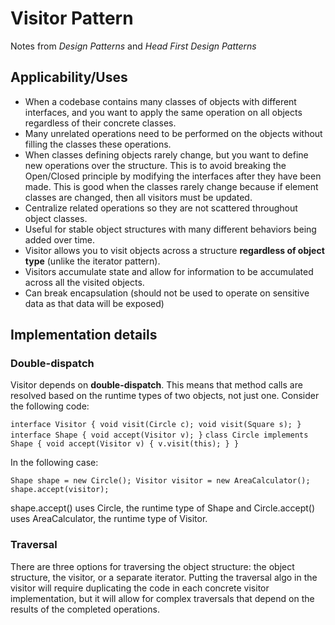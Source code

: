 # Visitor Pattern
Notes from _Design Patterns_ and _Head First Design Patterns_

## Applicability/Uses

- When a codebase contains many classes of objects with different interfaces, and
you want to apply the same operation on all objects regardless of their concrete classes.
- Many unrelated operations need to be performed on the objects without filling the classes
these operations.
- When classes defining objects rarely change, but you want to define new operations over the
structure. This is to avoid breaking the Open/Closed principle by modifying the interfaces 
after they have been made. This is good when the classes rarely change because if element
classes are changed, then all visitors must be updated.
- Centralize related operations so they are not scattered throughout object classes.
- Useful for stable object structures with many different behaviors being added over time.
- Visitor allows you to visit objects across a structure **regardless of object type** (unlike
the iterator pattern).
- Visitors accumulate state and allow for information to be accumulated across all the visited
objects.
- Can break encapsulation (should not be used to operate on sensitive data as that data will be
exposed)

## Implementation details

### Double-dispatch

Visitor depends on **double-dispatch**. This means that method calls are resolved based on
the runtime types of two objects, not just one. Consider the following code:

`
interface Visitor {
void visit(Circle c);
void visit(Square s);
}
interface Shape {
void accept(Visitor v);
}
`
`
class Circle implements Shape {
void accept(Visitor v) {
v.visit(this);
}
}
`

In the following case:

`
Shape shape = new Circle();
Visitor visitor = new AreaCalculator();
shape.accept(visitor);
`

shape.accept() uses Circle, the runtime type of Shape and Circle.accept() uses
AreaCalculator, the runtime type of Visitor.

### Traversal

There are three options for traversing the object structure: the object structure, the visitor, or a
separate iterator. Putting the traversal algo in the visitor will require duplicating the code in each concrete
visitor implementation, but it will allow for complex traversals that depend on the results of
the completed operations.